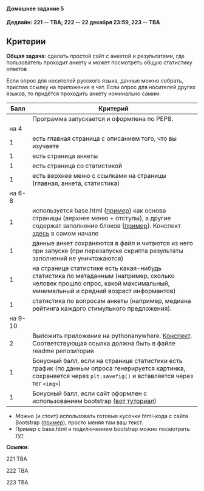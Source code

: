 #### Домашнее задание 5

#### Дедлайн: 221 -- TBA; 222 -- 22 декабря 23:59, 223 -- TBA

## Критерии

**Общая задача**: сделать простой сайт с анкетой и результатами, где пользователь проходит анкету и может посмотреть общую статистику ответов

Если опрос для носителей русского языка, данные можно собрать, прислав ссылку на приложение в чат. Если опрос для носителей других языков, то придётся проходить анкету номинально самим.

|Балл|Критерий|
|----|--------|
||Программа запускается и оформлена по PEP8.|
|на 4||
|1| есть главная страница с описанием того, что вы изучаете |
|1| есть страница анкеты |
|1| есть страница со статистикой |
|1| есть верхнее меню с ссылками на страницы (главная, анкета, статистика) |
|на 6-8||
|1| используется base.html ([пример](https://github.com/hse-ling-python/imdb-site-example/blob/main/templates/base.html)) как основа страницы (верхнее меню + отступы), а другие содержат заполнение блоков ([пример](https://github.com/hse-ling-python/imdb-site-example/blob/main/templates/person.html)). Конспект [здесь](https://github.com/hse-ling-python/seminars/blob/master/flask_applications/flask_db_queries.ipynb) в самом начале |
|1| данные анкет сохраняются в файл и читаются из него при запуске (при перезапуске скрипта результаты заполнений не уничтожаются) |
|1| на странице статистике есть какая-нибудь статистика по метаданным (например, сколько человек прошло опрос, какой максимальный, минимальный и средний возраст информантов) |
|1| статистика по вопросам анкеты (например, медиана рейтинга каждого стимульного предложения). |
|на 9-10|
|2| Выложить приложение на pythonanywhere. [Конспект](https://github.com/hse-ling-python/seminars/blob/master/PAW/pythonanywhere.ipynb). Соответствующая ссылка должна быть в файле readme репозитория|
|1| Бонусный балл, если на странице статистики есть график (по данным опроса генерируется картинка, сохраняется через `plt.savefig()` и вставляется через тег `<img>`) |
|1| Бонусный балл, если сайт оформлен с использованием bootstrap ([вот туториал](https://www.w3schools.com/bootstrap5/index.php)) |


- Можно (и стоит) использовать готовые кусочки html-кода с сайта Bootstrap ([пример](https://getbootstrap.com/docs/4.5/components/buttons/)), просто меняя там ваш текст.
- Пример с base.html и подключением bootstrap можно посмотреть [тут](https://github.com/hse-ling-python/seminars/tree/master/flask_applications/imdb_site/templates)

**Ссылки**: 

221 TBA

222 TBA

223 TBA
